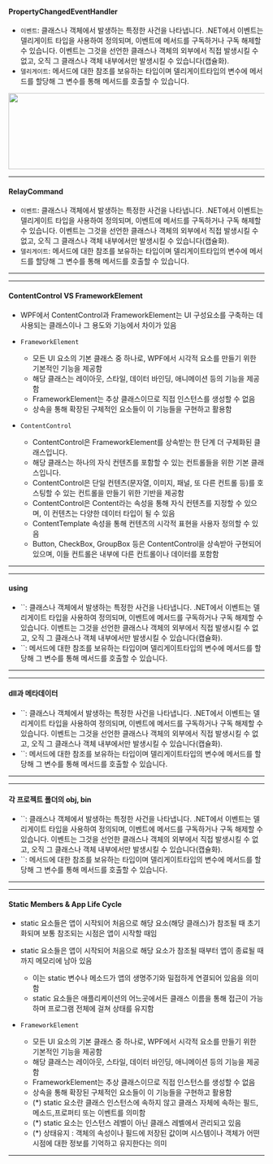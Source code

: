 #### PropertyChangedEventHandler 

- `이벤트`: 클래스나 객체에서 발생하는 특정한 사건을 나타냅니다. .NET에서 이벤트는 델리게이트 타입을 사용하여 정의되며, 이벤트에 메서드를 구독하거나 구독 해제할 수 있습니다. 
          이벤트는 그것을 선언한 클래스나 객체의 외부에서 직접 발생시킬 수 없고, 오직 그 클래스나 객체 내부에서만 발생시킬 수 있습니다(캡슐화).
- `델리게이트`: 메서드에 대한 참조를 보유하는 타입이며 델리게이트타입의 변수에 메서드를 할당해 그 변수를 통해 메서드를 호출할 수 있습니다.

<img src="https://github.com/jay6366/DevNote/assets/89118231/2c838cb0-fe4d-49ad-a023-ad0ebd25b03f" width="750" Height="150" text-align:center/>

***
#### RelayCommand 

- `이벤트`: 클래스나 객체에서 발생하는 특정한 사건을 나타냅니다. .NET에서 이벤트는 델리게이트 타입을 사용하여 정의되며, 이벤트에 메서드를 구독하거나 구독 해제할 수 있습니다. 
          이벤트는 그것을 선언한 클래스나 객체의 외부에서 직접 발생시킬 수 없고, 오직 그 클래스나 객체 내부에서만 발생시킬 수 있습니다(캡슐화).
- `델리게이트`: 메서드에 대한 참조를 보유하는 타입이며 델리게이트타입의 변수에 메서드를 할당해 그 변수를 통해 메서드를 호출할 수 있습니다.

***

***
#### ContentControl VS FrameworkElement
- WPF에서 ContentControl과 FrameworkElement는 UI 구성요소를 구축하는 데 사용되는 클래스이나 그 용도와 기능에서 차이가 있음

- `FrameworkElement`
  * 모든 UI 요소의 기본 클래스 중 하나로, WPF에서 시각적 요소를 만들기 위한 기본적인 기능을 제공함
  * 해당 클래스는 레이아웃, 스타일, 데이터 바인딩, 애니메이션 등의 기능을 제공함
  * FrameworkElement는 추상 클래스이므로 직접 인스턴스를 생성할 수 없음
  * 상속을 통해 확장된 구체적인 요소들이 이 기능들을 구현하고 활용함
  
- `ContentControl`
  * ContentControl은 FrameworkElement를 상속받는 한 단계 더 구체화된 클래스입니다.
  * 해당 클래스는 하나의 자식 컨텐츠를 포함할 수 있는 컨트롤들을 위한 기본 클래스입니다.
  * ContentControl은 단일 컨텐츠(문자열, 이미지, 패널, 또 다른 컨트롤 등)를 호스팅할 수 있는 컨트롤을 만들기 위한 기반을 제공함
  * ContentControl은 Content라는 속성을 통해 자식 컨텐츠를 지정할 수 있으며, 이 컨텐츠는 다양한 데이터 타입이 될 수 있음
  * ContentTemplate 속성을 통해 컨텐츠의 시각적 표현을 사용자 정의할 수 있음
  * Button, CheckBox, GroupBox 등은 ContentControl을 상속받아 구현되어 있으며, 이들 컨트롤은 내부에 다른 컨트롤이나 데이터를 포함함
    
***

***
#### using

- ``: 클래스나 객체에서 발생하는 특정한 사건을 나타냅니다. .NET에서 이벤트는 델리게이트 타입을 사용하여 정의되며, 이벤트에 메서드를 구독하거나 구독 해제할 수 있습니다. 
          이벤트는 그것을 선언한 클래스나 객체의 외부에서 직접 발생시킬 수 없고, 오직 그 클래스나 객체 내부에서만 발생시킬 수 있습니다(캡슐화).
- ``: 메서드에 대한 참조를 보유하는 타입이며 델리게이트타입의 변수에 메서드를 할당해 그 변수를 통해 메서드를 호출할 수 있습니다.

***

***
#### dll과 메타데이터

- ``: 클래스나 객체에서 발생하는 특정한 사건을 나타냅니다. .NET에서 이벤트는 델리게이트 타입을 사용하여 정의되며, 이벤트에 메서드를 구독하거나 구독 해제할 수 있습니다. 
          이벤트는 그것을 선언한 클래스나 객체의 외부에서 직접 발생시킬 수 없고, 오직 그 클래스나 객체 내부에서만 발생시킬 수 있습니다(캡슐화).
- ``: 메서드에 대한 참조를 보유하는 타입이며 델리게이트타입의 변수에 메서드를 할당해 그 변수를 통해 메서드를 호출할 수 있습니다.

***

***
#### 각 프로젝트 폴더의 obj, bin 

- ``: 클래스나 객체에서 발생하는 특정한 사건을 나타냅니다. .NET에서 이벤트는 델리게이트 타입을 사용하여 정의되며, 이벤트에 메서드를 구독하거나 구독 해제할 수 있습니다. 
          이벤트는 그것을 선언한 클래스나 객체의 외부에서 직접 발생시킬 수 없고, 오직 그 클래스나 객체 내부에서만 발생시킬 수 있습니다(캡슐화).
- ``: 메서드에 대한 참조를 보유하는 타입이며 델리게이트타입의 변수에 메서드를 할당해 그 변수를 통해 메서드를 호출할 수 있습니다.

***

***
#### Static Members & App Life Cycle

- static 요소들은 앱이 시작되어 처음으로 해당 요소(해당 클래스)가 참조될 때 초기화되며 보통 참조되는 시점은 앱이 시작할 때임
- static 요소들은 앱이 시작되어 처음으로 해당 요소가 참조될 때부터 앱이 종료될 때까지 메모리에 남아 있음
  * 이는 static 변수나 메소드가 앱의 생명주기와 밀접하게 연결되어 있음을 의미함
  * static 요소들은 애플리케이션의 어느곳에서든 클래스 이름을 통해 접근이 가능하며 프로그램 전체에 걸쳐 상태를 유지함

- `FrameworkElement`
  * 모든 UI 요소의 기본 클래스 중 하나로, WPF에서 시각적 요소를 만들기 위한 기본적인 기능을 제공함
  * 해당 클래스는 레이아웃, 스타일, 데이터 바인딩, 애니메이션 등의 기능을 제공함
  * FrameworkElement는 추상 클래스이므로 직접 인스턴스를 생성할 수 없음
  * 상속을 통해 확장된 구체적인 요소들이 이 기능들을 구현하고 활용함
 
  + (*) static 요소란 클래스 인스턴스에 속하지 않고 클래스 자체에 속하는 필드,메소드,프로퍼티 또는 이벤트를 의미함
  + (*) static 요소는 인스턴스 레벨이 아닌 클래스 레벨에서 관리되고 있음
  + (*) 상태유지 : 객체의 속성이나 필드에 저장된 값이며 시스템이나 객체가 어떤 시점에 대한 정보를 기억하고 유지한다는 의미
      
***

